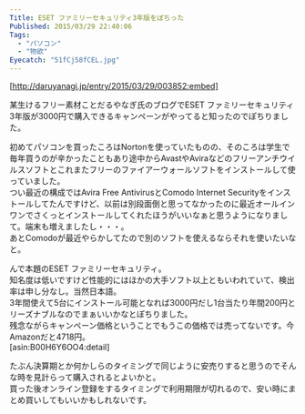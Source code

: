 ```yaml
---
Title: ESET ファミリーセキュリティ3年版をぽちった
Published: 2015/03/29 22:40:06
Tags:
  - "パソコン"
  - "物欲"
Eyecatch: "51fCj58fCEL.jpg"
---
```

[http://daruyanagi.jp/entry/2015/03/29/003852:embed]

某生けるフリー素材ことだるやなぎ氏のブログでESET ファミリーセキュリティ3年版が3000円で購入できるキャンペーンがやってると知ったのでぽちりました。  

初めてパソコンを買ったころはNortonを使っていたものの、そのころは学生で毎年買うのが辛かったこともあり途中からAvastやAviraなどのフリーアンチウイルスソフトとこれまたフリーのファイアーウォールソフトをインストールして使っていました。  
つい最近の構成ではAvira Free AntivirusとComodo Internet Securityをインストールしてたんですけど、以前は別段面倒と思ってなかったのに最近オールインワンでさくっとインストールしてくれたほうがいいなぁと思うようになりまして。端末も増えましたし・・・。  
あとComodoが最近やらかしてたので別のソフトを使えるならそれを使いたいなと。  

んで本題のESET ファミリーセキュリティ。  
知名度は低いですけど性能的にはほかの大手ソフト以上ともいわれていて、検出率は申し分なし。当然日本語。  
3年間使えて5台にインストール可能となれば3000円だし1台当たり年間200円とリーズナブルなのでまぁいいかなとぽちりました。  
残念ながらキャンペーン価格ということでもうこの価格では売ってないです。今Amazonだと4718円。  
[asin:B00H6Y6OO4:detail]

たぶん決算期とか何かしらのタイミングで同じように安売りすると思うのでそんな時を見計らって購入されるとよいかと。  
買った後オンライン登録をするタイミングで利用期限が切れるので、安い時にまとめ買いしてもいいかもしれないです。